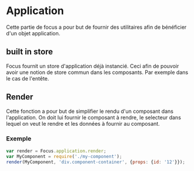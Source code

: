 # Application

Cette partie de focus a pour but de fournir des utilitaires afin de bénéficier d'un objet application.

## built in store

Focus fournit un store d'application déjà instancié. Ceci afin de pouvoir avoir une notion de store commun dans les composants.
Par exemple dans le cas de l'entête.

## Render
Cette fonction a pour but de simplifier le rendu d'un composant dans l'application.
On doit lui fournir le composant à rendre, le selecteur dans lequel on veut le rendre et les données à fournir au composant.

### Exemple

```javascript
var render = Focus.application.render;
var MyComponent = require('./my-component');
render(MyComponent, 'div.component-container', {props: {id: '12'}});
```
